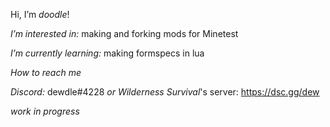 Hi, I’m *doodle*!

*I’m interested in:* making and forking mods for Minetest

*I’m currently learning:* making formspecs in lua

*How to reach me*

*Discord:* dewdle#4228
           *or Wilderness Survival*'s server: https://dsc.gg/dew
 
 *work in progress*

<!---
do0dleme/do0dleme is a ✨ special ✨ repository because its `README.md` (this file) appears on your GitHub profile.
You can click the Preview link to take a look at your changes.
--->
